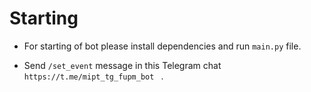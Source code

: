 # Starting

* For starting of bot please install dependencies and run ```main.py``` file.

* Send ```/set_event``` message in this Telegram chat ```https://t.me/mipt_tg_fupm_bot ``` .

